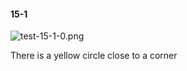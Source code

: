 #### 15-1
![test-15-1-0.png](https://github.com/lil-lab/nlvr/raw/master/nlvr/test/images/2/test-15-1-0.png "test-15-1-0.png")

There is a yellow circle close to a corner